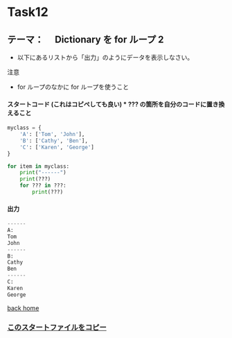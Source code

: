 # Task12

## テーマ：　 Dictionary を for ループ 2

- 以下にあるリストから「出力」のようにデータを表示しなさい。

注意

- for ループのなかに for ループを使うこと

#### スタートコード (これはコピペしても良い) \* **???** の箇所を自分のコードに置き換えること

```python
myclass = {
    'A': ['Tom', 'John'],
    'B': ['Cathy', 'Ben'],
    'C': ['Karen', 'George']
}

for item in myclass:
    print("------")
    print(???)
    for ??? in ???:
        print(???)


```

#### 出力

```python
------
A:
Tom
John
------
B:
Cathy
Ben
------
C:
Karen
George
```

[back home](https://github.com/Seigakuin/todays_task)

### [このスタートファイルをコピー](https://github.com/Seigakuin/todays_task/blob/master/projects/task_templates/task12.py)
